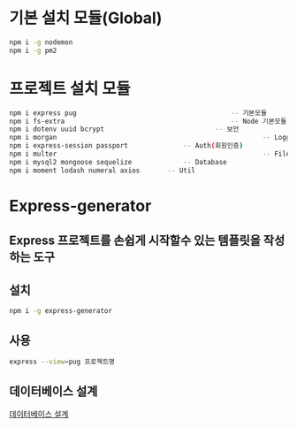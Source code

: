 # 기본 설치 모듈(Global)
```bash
npm i -g nodemon
npm i -g pm2
```

# 프로젝트 설치 모듈
```bash
npm i express pug 										-- 기본모듈
npm i fs-extra								  			-- Node 기본모듈 확장
npm i dotenv uuid bcrypt							-- 보안
npm i morgan													-- Logger(서버의 기록을 저장)
npm i express-session passport				-- Auth(회원인증)
npm i multer													-- FileUpload
npm i mysql2 mongoose sequelize 			-- Database
npm i moment lodash numeral axios 		-- Util
```

# Express-generator
## Express 프로젝트를 손쉽게 시작할수 있는 템플릿을 작성하는 도구

## 설치
```bash
npm i -g express-generator
```

## 사용
```bash
express --view=pug 프로젝트명
```

## 데이터베이스 설계
[데이터베이스 설계](https://docs.google.com/spreadsheets/d/1NBBxvPHu0Fu68kjRHpXbOGfe57TcCvfRc13yW6YtT_A/edit?usp=sharing)